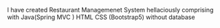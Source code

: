 I have created Restaurant Managemenet System hellaciously comprising with Java(Spring MVC ) HTML CSS (Bootstrap5) without database 
